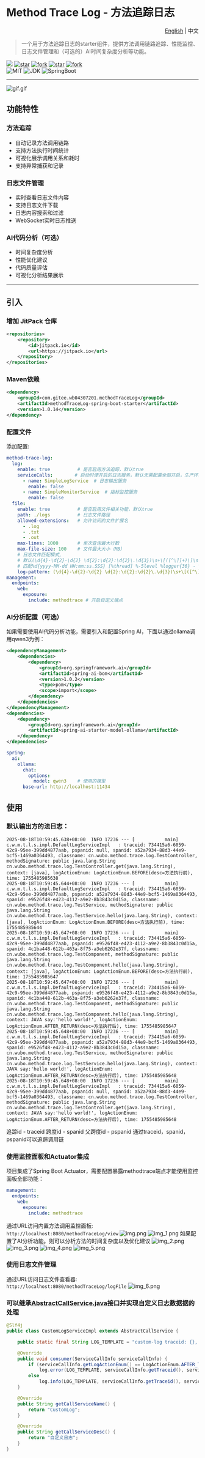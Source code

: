 # Method Trace Log - 方法追踪日志

<div align="right">
  <a href="README.md">English</a> | 中文
</div>

>  一个用于方法追踪日志的starter组件，提供方法调用链路追踪、性能监控、日志文件管理和（可选的）AI时间复杂度分析等功能。

[![](https://jitpack.io/v/com.gitee.wb04307201/methodTraceLog.svg)](https://jitpack.io/#com.gitee.wb04307201/methodTraceLog)
[![star](https://gitee.com/wb04307201/methodTraceLog/badge/star.svg?theme=dark)](https://gitee.com/wb04307201/methodTraceLog)
[![fork](https://gitee.com/wb04307201/methodTraceLog/badge/fork.svg?theme=dark)](https://gitee.com/wb04307201/methodTraceLog)
[![star](https://img.shields.io/github/stars/wb04307201/methodTraceLog)](https://github.com/wb04307201/methodTraceLog)
[![fork](https://img.shields.io/github/forks/wb04307201/methodTraceLog)](https://github.com/wb04307201/methodTraceLog)  
![MIT](https://img.shields.io/badge/License-Apache2.0-blue.svg) ![JDK](https://img.shields.io/badge/JDK-17+-green.svg) ![SpringBoot](https://img.shields.io/badge/Spring%20Boot-3+-green.svg)

---

![gif.gif](gif.gif)

## 功能特性

### 方法追踪
- 自动记录方法调用链路
- 支持方法执行时间统计
- 可视化展示调用关系和耗时
- 支持异常捕获和记录

### 日志文件管理
- 实时查看日志文件内容
- 支持日志文件下载
- 日志内容搜索和过滤
- WebSocket实时日志推送

### AI代码分析（可选）
- 时间复杂度分析
- 性能优化建议
- 代码质量评估
- 可视化分析结果展示

---

## 引入

### 增加 JitPack 仓库
```xml
<repositories>
    <repository>
        <id>jitpack.io</id>
        <url>https://jitpack.io</url>
    </repository>
</repositories>
```

### Maven依赖
```xml
<dependency>
    <groupId>com.gitee.wb04307201.methodTraceLog</groupId>
    <artifactId>methodTraceLog-spring-boot-starter</artifactId>
    <version>1.0.14</version>
</dependency>
```

### 配置文件
添加配置:
```yaml
method-trace-log:
  log:
    enable: true          # 是否启用方法追踪，默认true
    serviceCalls:        # 启动时便开启的日志服务，默认无需配置全部开启，生产环境可以配置全部关闭，在需要时可通过web界面开启
      - name: SimpleLogService  # 日志输出服务
        enable: false
      - name: SimpleMonitorService  # 指标监控服务
        enable: false
  file:
    enable: true          # 是否启用文件相关功能，默认true
    path: ./logs          # 日志文件路径
    allowed-extensions:   # 允许访问的文件扩展名
      - .log
      - .txt
      - .out
    max-lines: 1000       # 单次查询最大行数
    max-file-size: 100    # 文件最大大小（MB）
    # 日志文件匹配模式, 
    # 默认(\d{4}-\d{2}-\d{2} \d{2}:\d{2}:\d{2}\.\d{3})\s+\[([^\]]+)\]\s+(\w+)\s+([^\s]+)\s*-\s*(.*)
    # 匹配%d{yyyy-MM-dd HH:mm:ss.SSS} [%thread] %-5level %logger{36} - %msg%n日志输出格式
    log-pattern: (\d{4}-\d{2}-\d{2} \d{2}:\d{2}:\d{2}\.\d{3})\s+\[([^\]]+)\]\s+(\w+)\s+([^\s]+)\s*-\s*(.*)
management:
  endpoints:
    web:
      exposure:
        include: methodtrace # 开启自定义端点
```

### AI分析配置（可选）

如果需要使用AI代码分析功能，需要引入和配置Spring AI，下面以通过ollama调用qwen3为例：
```xml
<dependencyManagement>
    <dependencies>
        <dependency>
            <groupId>org.springframework.ai</groupId>
            <artifactId>spring-ai-bom</artifactId>
            <version>1.0.2</version>
            <type>pom</type>
            <scope>import</scope>
        </dependency>
    </dependencies>
</dependencyManagement>
<dependencies>
    <dependency>
        <groupId>org.springframework.ai</groupId>
        <artifactId>spring-ai-starter-model-ollama</artifactId>
    </dependency>
</dependencies>
```

```yaml
spring:
  ai:
    ollama:
      chat:
        options:
          model: qwen3    # 使用的模型
      base-url: http://localhost:11434
```

## 使用

### 默认输出方的法日志：
```
2025-08-18T10:59:45.638+08:00  INFO 17236 --- [           main] c.w.m.t.l.s.impl.DefaultLogServiceImpl   : traceid: 734415a6-6059-42c9-95ee-399dd4877aab, pspanid: null, spanid: a52a7934-88d3-44e9-bcf5-1469a0364493, classname: cn.wubo.method.trace.log.TestController, methodSignature: public java.lang.String cn.wubo.method.trace.log.TestController.get(java.lang.String), context: [java], logActionEnum: LogActionEnum.BEFORE(desc=方法执行前), time: 1755485985638
2025-08-18T10:59:45.644+08:00  INFO 17236 --- [           main] c.w.m.t.l.s.impl.DefaultLogServiceImpl   : traceid: 734415a6-6059-42c9-95ee-399dd4877aab, pspanid: a52a7934-88d3-44e9-bcf5-1469a0364493, spanid: e9526f48-e423-4112-a9e2-8b3843c0d15a, classname: cn.wubo.method.trace.log.TestService, methodSignature: public java.lang.String cn.wubo.method.trace.log.TestService.hello(java.lang.String), context: [java], logActionEnum: LogActionEnum.BEFORE(desc=方法执行前), time: 1755485985644
2025-08-18T10:59:45.647+08:00  INFO 17236 --- [           main] c.w.m.t.l.s.impl.DefaultLogServiceImpl   : traceid: 734415a6-6059-42c9-95ee-399dd4877aab, pspanid: e9526f48-e423-4112-a9e2-8b3843c0d15a, spanid: 4c1ba448-612b-463a-8f75-a3eb6262e37f, classname: cn.wubo.method.trace.log.TestComponent, methodSignature: public java.lang.String cn.wubo.method.trace.log.TestComponent.hello(java.lang.String), context: [java], logActionEnum: LogActionEnum.BEFORE(desc=方法执行前), time: 1755485985647
2025-08-18T10:59:45.647+08:00  INFO 17236 --- [           main] c.w.m.t.l.s.impl.DefaultLogServiceImpl   : traceid: 734415a6-6059-42c9-95ee-399dd4877aab, pspanid: e9526f48-e423-4112-a9e2-8b3843c0d15a, spanid: 4c1ba448-612b-463a-8f75-a3eb6262e37f, classname: cn.wubo.method.trace.log.TestComponent, methodSignature: public java.lang.String cn.wubo.method.trace.log.TestComponent.hello(java.lang.String), context: JAVA say:'hello world!', logActionEnum: LogActionEnum.AFTER_RETURN(desc=方法执行后), time: 1755485985647
2025-08-18T10:59:45.648+08:00  INFO 17236 --- [           main] c.w.m.t.l.s.impl.DefaultLogServiceImpl   : traceid: 734415a6-6059-42c9-95ee-399dd4877aab, pspanid: a52a7934-88d3-44e9-bcf5-1469a0364493, spanid: e9526f48-e423-4112-a9e2-8b3843c0d15a, classname: cn.wubo.method.trace.log.TestService, methodSignature: public java.lang.String cn.wubo.method.trace.log.TestService.hello(java.lang.String), context: JAVA say:'hello world!', logActionEnum: LogActionEnum.AFTER_RETURN(desc=方法执行后), time: 1755485985648
2025-08-18T10:59:45.648+08:00  INFO 17236 --- [           main] c.w.m.t.l.s.impl.DefaultLogServiceImpl   : traceid: 734415a6-6059-42c9-95ee-399dd4877aab, pspanid: null, spanid: a52a7934-88d3-44e9-bcf5-1469a0364493, classname: cn.wubo.method.trace.log.TestController, methodSignature: public java.lang.String cn.wubo.method.trace.log.TestController.get(java.lang.String), context: JAVA say:'hello world!', logActionEnum: LogActionEnum.AFTER_RETURN(desc=方法执行后), time: 1755485985648
```

追踪id - traceid
跨度id - spanid
父跨度id - pspanid
通过traceid，spanid，pspanid可以追踪调用链


### 使用监控面板和Actuator集成
项目集成了Spring Boot Actuator，需要配置暴露methodtrace端点才能使用监控面板全部功能：
```yaml
management:
  endpoints:
    web:
      exposure:
        include: methodtrace
```

通过URL访问内置方法调用监控面板: `http://localhost:8080/methodTraceLog/view`
![img.png](img.png)
![img_1.png](img_1.png)
如果配置了AI分析功能。则可以分析方法的时间复杂度以及优化建议
![img_2.png](img_2.png)
![img_3.png](img_3.png)
![img_4.png](img_4.png)
![img_5.png](img_5.png)


### 使用日志文件管理

通过URL访问日志文件查看器: `http://localhost:8080/methodTraceLog/logFile`
![img_6.png](img_6.png)


### 可以继承[AbstractCallService.java](methodTraceLog/src/main/java/cn/wubo/method/trace/log/AbstractCallService.java)接口并实现自定义日志数据据的处理

```java
@Slf4j
public class CustomLogServiceImpl extends AbstractCallService {

    public static final String LOG_TEMPLATE = "custom-log traceid: {}, pspanid: {}, spanid: {}, classname: {}, methodSignature: {}, context: {}, logActionEnum: {}, time: {}";

    @Override
    public void consumer(ServiceCallInfo serviceCallInfo) {
        if (serviceCallInfo.getLogActionEnum() == LogActionEnum.AFTER_THROW)
            log.error(LOG_TEMPLATE, serviceCallInfo.getTraceid(), serviceCallInfo.getPspanid(), serviceCallInfo.getSpanid(), serviceCallInfo.getClassName(), serviceCallInfo.getMethodSignature(), transContext(serviceCallInfo.getContext()), serviceCallInfo.getLogActionEnum(), serviceCallInfo.getTimeMillis());
        else
            log.info(LOG_TEMPLATE, serviceCallInfo.getTraceid(), serviceCallInfo.getPspanid(), serviceCallInfo.getSpanid(), serviceCallInfo.getClassName(), serviceCallInfo.getMethodSignature(), transContext(serviceCallInfo.getContext()), serviceCallInfo.getLogActionEnum(), serviceCallInfo.getTimeMillis());
    }

    @Override
    public String getCallServiceName() {
        return "CustomLog";
    }

    @Override
    public String getCallServiceDesc() {
        return "自定义日志";
    }
}
```





